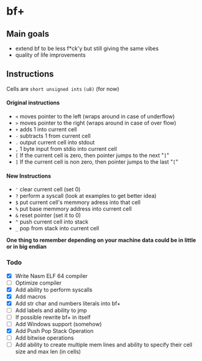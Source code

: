 # bf+

## Main goals
- extend bf to be less f*ck'y but still giving the same vibes
- quality of life improvements


## Instructions
Cells are `short unsigned ints` `(u8)` (for now)
#### Original instructions

- `<` moves pointer to the left (wraps around in case of underflow)
- `>` moves pointer to the right (wraps around in case of over flow)
- `+` adds 1 into current cell
- `-` subtracts 1 from current cell
- `.` output current cell into stdout
- `,` 1 byte input from stdio into current cell
- `[` If the current cell is zero, then pointer jumps to the next "`]`"
- `]` If the current cell is non zero, then pointer jumps to the last "`[`"

#### New Instructions

- `'` clear current cell (set 0)
- `?` perform a syscall (look at examples to get better idea)
- `$` put current cell's memmory adress into that cell
- `%` put base memmory address into current cell
- `&` reset pointer (set it to 0)
- `^` push current cell into stack
- `_` pop from stack into current cell

**One thing to remember depending on your machine data could be in little or in big endian**

### Todo
- [x] Write Nasm ELF 64 compiler
- [ ] Optimize compiler
- [x] Add ability to perform syscalls
- [x] Add macros
- [x] Add str char and numbers literals into bf+
- [ ] Add labels and ability to jmp
- [ ] If possible rewrite bf+ in itself
- [ ] Add Windows support (somehow)
- [x] Add Push Pop Stack Operation
- [ ] Add bitwise operations
- [ ] Add ability to create multiple mem lines and ability to specify their cell size and max len (in cells)